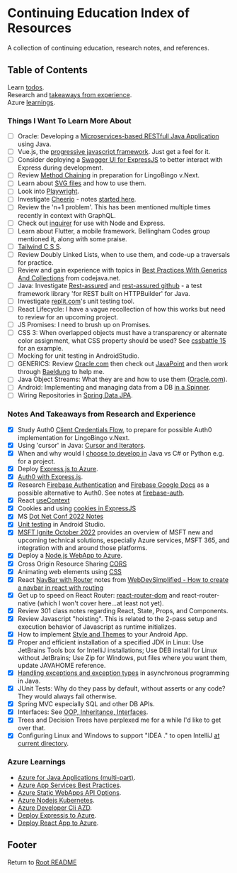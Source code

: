 # Continuing Education Index of Resources

A collection of continuing education, research notes, and references.

## Table of Contents

Learn [todos](#things-i-want-to-learn-more-about).  
Research and [takeaways from experience](#notes-and-takeaways-from-research-and-experience).  
Azure [learnings](#azure-learnings).  

### Things I Want To Learn More About

- [ ] Oracle: Developing a [Microservices-based RESTfull Java Application](https://www.oracle.com/explore/java-oci-1?source=:ow:de:te::::RC_WWSA220204P00012:EM22_TEC_EV_CO65_M0601_SO061YO19_DO1043_AO01_RO001&intcmp=:ow:de:te::::RC_WWSA220204P00012:EM22_TEC_EV_CO65_M0601_SO061YO19_DO1043_AO01_RO001) using Java.
- [ ] Vue.js, the [progressive javascript framework](https://vuejs.org/). Just get a feel for it.
- [ ] Consider deploying a [Swagger UI for ExpressJS](https://github.com/scottie1984/swagger-ui-express) to better interact with Express during development.
- [ ] Review [Method Chaining](../code301-files/methodChaining-DBs-Mongoose-Atlas-SeedData-ReactLifecycle.html) in preparation for LingoBingo v.Next.
- [ ] Learn about [SVG files](svg-files.html) and how to use them.
- [ ] Look into [Playwright](playwright-notes.html).
- [ ] Investigate [Cheerio](https://cheerio.js.org/) - notes [started here](cheerio.html).
- [ ] Review the 'n+1 problem'. This has been mentioned multiple times recently in context with GraphQL.
- [ ] Check out [inquirer](https://www.npmjs.com/package/inquirer) for use with Node and Express.
- [ ] Learn about Flutter, a mobile framework. Bellingham Codes group mentioned it, along with some praise.
- [ ] [Tailwind C S S](https://tailwindcss.com/).
- [ ] Review Doubly Linked Lists, when to use them, and code-up a traversals for practice.
- [ ] Review and gain experience with topics in [Best Practices With Generics And Collections](https://www.codejava.net/java-core/collections/18-java-collections-and-generics-best-practices) from codejava.net.
- [ ] Java: Investigate [Rest-assured](https://rest-assured.io/) and [rest-assured github](https://github.com/rest-assured/rest-assured/wiki/GettingStarted) - a test framework library 'for REST built on HTTPBuilder' for Java.
- [ ] Investigate [replit.com](https://replit.com)'s unit testing tool.
- [ ] React Lifecycle: I have a vague recollection of how this works but need to review for an upcoming project.
- [ ] JS Promises: I need to brush up on Promises.
- [ ] CSS 3: When overlapped objects must have a transparency or alternate color assignment, what CSS property should be used? See [cssbattle 15](https://cssbattle.dev/play/15) for an example.
- [ ] Mocking for unit testing in AndroidStudio.
- [ ] GENERICS: Review [Oracle.com](https://docs.oracle.com/javase/tutorial/java/generics/index.html) then check out [JavaPoint](https://www.javatpoint.com/generics-in-java) and then work through [Baeldung](https://www.baeldung.com/java-generics) to help me.  
- [ ] Java Object Streams: What they are and how to use them ([Oracle.com](https://docs.oracle.com/javase/tutorial/essential/io/objectstreams.html)).  
- [ ] Android: Implementing and managing data from a DB [in a Spinner](https://developer.android.com/guide/topics/ui/controls/spinner).  
- [ ] Wiring Repositories in [Spring Data JPA](https://www.baeldung.com/the-persistence-layer-with-spring-data-jpa).

### Notes And Takeaways from Research and Experience

- [X] Study Auth0 [Client Credentials Flow](https://auth0.com/docs/get-started/authentication-and-authorization-flow/call-your-api-using-the-client-credentials-flow), to prepare for possible Auth0 implementation for LingoBingo v.Next.
- [X] Using 'cursor' in Java: [Cursor and Iterators](./java-cursor-iterators.html).
- [X] When and why would I [choose to develop in](./choosing-a-language.html) Java vs C# or Python e.g. for a project.
- [X] Deploy [Express.js to Azure](deploy-express-mongodb-azure.html).
- [X] [Auth0 with Express.js](express-auth0-notes.html).
- [X] Research [Firebase Authentication](https://firebase.google.com/products/auth) and [Firebase Google Docs](https://firebase.google.com/docs/auth) as a possible alternative to Auth0. See notes at [firebase-auth](./firebase-auth.html).
- [X] React [useContext](./react-use-context-overview.md)
- [X] Cookies and using [cookies in ExpressJS](./express-cookies-review.html)
- [X] MS [Dot Net Conf 2022 Notes](./dotnetconf-2022.html)
- [X] [Unit testing](./android-studio-testing.html) in Android Studio.
- [X] [MSFT Ignite October 2022](./ms-ignite-2022-notes.html) provides an overview of MSFT new and upcoming technical solutions, especially Azure services, MSFT 365, and integration with and around those platforms.
- [X] Deploy a [Node.js WebApp to Azure](deploy-express-azure.html).
- [X] Cross Origin Resource Sharing [CORS](./cors-review.html)
- [X] Animating web elements using [CSS](./css-animations.html)
- [X] React [NavBar with Router](./navbar-in-react-with-routing.html) notes from [WebDevSimplified - How to create a navbar in react with routing](https://www.youtube.com/watch?v=SLfhMt5OUPI)
- [X] Get up to speed on React Router: [react-router-dom](./react-router-dom-notes.html) and react-router-native (which I won't cover here...at least not yet).
- [X] Review 301 class notes regarding React, State, Props, and Components.
- [X] Review Javascript "hoisting". This is related to the 2-pass setup and execution behavior of Javascript as runtime initializes.
- [X] How to implement [Style and Themes](../code401-files/android-themes.html) to your Android App.
- [X] Proper and efficient installation of a specified JDK in Linux: Use JetBrains Tools box for IntelliJ installations; Use DEB install for Linux without JetBrains; Use Zip for Windows, put files where you want them, update JAVAHOME reference.
- [X] [Handling exceptions and exception types](../code401-files/java-exceptions-scanner.html) in asynchronous programming in Java.  
- [X] JUnit Tests: Why do they pass by default, without asserts or any code? They would always fail otherwise.  
- [X] Spring MVC especially SQL and other DB APIs.  
- [X] Interfaces: See [OOP, Inheritance, Interfaces](../code401-files/oop-inhrtnce-intfaces.html).  
- [X] Trees and Decision Trees have perplexed me for a while I'd like to get over that.  
- [X] Configuring Linux and Windows to support "IDEA ." to open IntelliJ [at current directory](../linux-terminal-files/bash-stuff.html###aliases).

### Azure Learnings

- [Azure for Java Applications (multi-part)](./azure-for-java-apps.html).
- [Azure App Services Best Practices](./azure-app-svc-best-practices.html).
- [Azure Static WebApps API Options](./azure-static-webapps-api-options.html).
- [Azure Nodejs Kubernetes](./azure-nodejs-kubernetes.html).
- [Azure Developer Cli AZD](./azure-developer-cli-azd.html).
- [Deploy Expressjs to Azure](./deploy-express-azure.html).
- [Deploy React App to Azure](./deploy-react-azure.html).

## Footer

Return to [Root README](../README.html)

